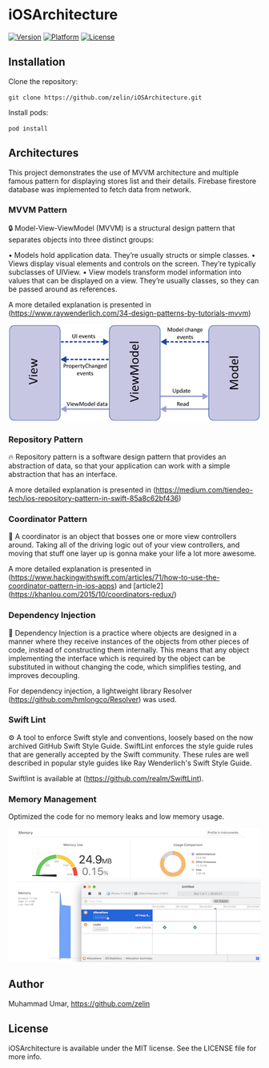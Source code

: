 # iOSArchitecture

[![Version](https://img.shields.io/badge/Version-0.0.1-brightgreen.svg)](https://github.com/zelin/iOSArchitecture)
[![Platform](https://img.shields.io/badge/Platform-iPhone-orange.svg)](https://github.com/zelin/iOSArchitecture)
[![License](https://img.shields.io/badge/License-MIT-black.svg)](https://github.com/zelin/iOSArchitecture)

## Installation

Clone the repository:

`git clone https://github.com/zelin/iOSArchitecture.git`

Install pods:

`pod install`

## Architectures
This project demonstrates the use of MVVM architecture and multiple famous pattern for displaying stores list and their details. Firebase firestore database was implemented to fetch data from network.

### MVVM Pattern
🔒 Model-View-ViewModel (MVVM) is a structural design pattern that separates objects into three distinct groups:

• Models hold application data. They’re usually structs or simple classes.
• Views display visual elements and controls on the screen. They’re typically subclasses of UIView.
• View models transform model information into values that can be displayed on a view. They’re usually classes, so they can be passed around as references.

A more detailed explanation is presented in (https://www.raywenderlich.com/34-design-patterns-by-tutorials-mvvm)

![Screenshot 1](./Screenshots/mvvm.png)

### Repository Pattern

🔥 Repository pattern is a software design pattern that provides an abstraction of data, so that your application can work with a simple abstraction that has an interface.

A more detailed explanation is presented in (https://medium.com/tiendeo-tech/ios-repository-pattern-in-swift-85a8c62bf436)

### Coordinator Pattern

🍎 A coordinator is an object that bosses one or more view controllers around. Taking all of the driving logic out of your view controllers, and moving that stuff one layer up is gonna make your life a lot more awesome.

A more detailed explanation is presented in (https://www.hackingwithswift.com/articles/71/how-to-use-the-coordinator-pattern-in-ios-apps) and [article2] (https://khanlou.com/2015/10/coordinators-redux/)

### Dependency Injection

🔑 Dependency Injection is a practice where objects are designed in a manner where they receive instances of the objects from other pieces of code, instead of constructing them internally. This means that any object implementing the interface which is required by the object can be substituted in without changing the code, which simplifies testing, and improves decoupling.

For dependency injection, a lightweight library Resolver (https://github.com/hmlongco/Resolver) was used.

### Swift Lint

⚙️ A tool to enforce Swift style and conventions, loosely based on the now archived GitHub Swift Style Guide. SwiftLint enforces the style guide rules that are generally accepted by the Swift community. These rules are well described in popular style guides like Ray Wenderlich's Swift Style Guide.

Swiftlint is available at (https://github.com/realm/SwiftLint).

### Memory Management

Optimized the code for no memory leaks and low memory usage.

![Screenshot 1](./Screenshots/leaks.png)


## Author

Muhammad Umar, https://github.com/zelin

## License

iOSArchitecture is available under the MIT license. See the LICENSE file for more info.
